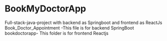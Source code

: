# BookMyDoctorApp
Full-stack-java-project with backend as Springboot and frontend as ReactJs
Book_Doctor_Appointment -This file is for backend SpringBoot
bookdoctorapp- This folder is for frontend Reactjs
